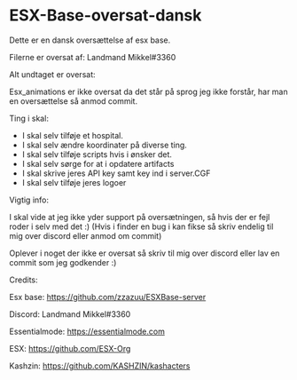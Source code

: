 #  ESX-Base-oversat-dansk
 
Dette er en dansk oversættelse af esx base.

Filerne er oversat af: Landmand Mikkel#3360

Alt undtaget er oversat:

Esx_animations er ikke oversat da det står på sprog jeg ikke forstår, har man en oversættelse så anmod commit.

Ting i skal:

- I skal selv tilføje et hospital.
- I skal selv ændre koordinater på diverse ting.
- I skal selv tilføje scripts hvis i ønsker det.
- I skal selv sørge for at i opdatere artifacts
- I skal skrive jeres API key samt key ind i server.CGF
- I skal selv tilføje jeres logoer

Vigtig info:

I skal vide at jeg ikke yder support på oversætningen, så hvis der er fejl roder i selv med det :) (Hvis i finder en bug i kan fikse så skriv endelig til mig over discord eller anmod om commit)

Oplever i noget der ikke er oversat så skriv til mig over discord eller lav en commit som jeg godkender :)

Credits: 

Esx base: https://github.com/zzazuu/ESXBase-server

Discord: Landmand Mikkel#3360

Essentialmode: https://essentialmode.com

ESX: https://github.com/ESX-Org

Kashzin: https://github.com/KASHZIN/kashacters
